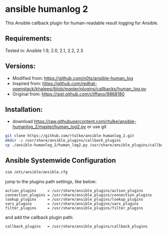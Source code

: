 # ansible humanlog 2

This Ansible callback plugin for human-readable result logging for Ansible.

Requirements:
-------------

Tested in: Ansible 1.9, 2.0, 2.1, 2.2, 2.3

Versions:
---------

* Modified from: https://github.com/n0ts/ansible-human_log
* Inspired from: https://github.com/redhat-openstack/khaleesi/blob/master/plugins/callbacks/human_log.py 
* Original from: https://gist.github.com/cliffano/9868180


Installation:
-------------
* download https://raw.githubusercontent.com/rtulke/ansible-humanlog_2/master/human_log2.py or use git

```bash
git clone https://github.com/rtulke/ansible-humanlog_2.git
mkdir -p /usr/share/ansible_plugins/callback_plugins
cp ./ansible-humanlog_2/human_log2.py /usr/share/ansible_plugins/callback_plugins
```

Ansible Systemwide Configuration
--------------------------------

```bash
vim /etc/ansible/ansible.cfg
```

jump to the plugins path settings, like below:

```
action_plugins     = /usr/share/ansible_plugins/action_plugins
connection_plugins = /usr/share/ansible_plugins/connection_plugins
lookup_plugins     = /usr/share/ansible_plugins/lookup_plugins
vars_plugins       = /usr/share/ansible_plugins/vars_plugins
filter_plugins     = /usr/share/ansible_plugins/filter_plugins
```
and add the callback plugin path:

```
callback_plugins   = /usr/share/ansible_plugins/callback_plugins
```
